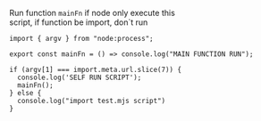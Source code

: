 Run function `mainFn` if node only execute this  
script, if function be import, don`t run  
```
import { argv } from "node:process";

export const mainFn = () => console.log("MAIN FUNCTION RUN");

if (argv[1] === import.meta.url.slice(7)) {
  console.log('SELF RUN SCRIPT');
  mainFn();
} else {
  console.log("import test.mjs script")
}
```
